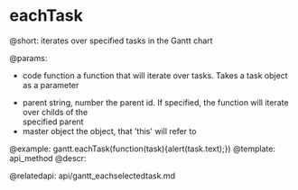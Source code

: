 eachTask
=============
@short: iterates over specified tasks in the Gantt chart
	

@params:
- code 	function	a function that will iterate over tasks. Takes a task object as a parameter
* parent	string, number	the parent id. If specified, the function will iterate over childs of the <br> specified parent	
* master	object	the object, that 'this'  will refer to





@example:
gantt.eachTask(function(task){alert(task.text);})
@template:	api_method
@descr:

@relatedapi:
	api/gantt_eachselectedtask.md